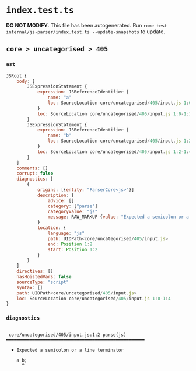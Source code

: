 # `index.test.ts`

**DO NOT MODIFY**. This file has been autogenerated. Run `rome test internal/js-parser/index.test.ts --update-snapshots` to update.

## `core > uncategorised > 405`

### `ast`

```javascript
JSRoot {
	body: [
		JSExpressionStatement {
			expression: JSReferenceIdentifier {
				name: "a"
				loc: SourceLocation core/uncategorised/405/input.js 1:0-1:1 (a)
			}
			loc: SourceLocation core/uncategorised/405/input.js 1:0-1:1
		}
		JSExpressionStatement {
			expression: JSReferenceIdentifier {
				name: "b"
				loc: SourceLocation core/uncategorised/405/input.js 1:2-1:3 (b)
			}
			loc: SourceLocation core/uncategorised/405/input.js 1:2-1:4
		}
	]
	comments: []
	corrupt: false
	diagnostics: [
		{
			origins: [{entity: "ParserCore<js>"}]
			description: {
				advice: []
				category: ["parse"]
				categoryValue: "js"
				message: RAW_MARKUP {value: "Expected a semicolon or a line terminator"}
			}
			location: {
				language: "js"
				path: UIDPath<core/uncategorised/405/input.js>
				end: Position 1:2
				start: Position 1:2
			}
		}
	]
	directives: []
	hasHoistedVars: false
	sourceType: "script"
	syntax: []
	path: UIDPath<core/uncategorised/405/input.js>
	loc: SourceLocation core/uncategorised/405/input.js 1:0-1:4
}
```

### `diagnostics`

```

 core/uncategorised/405/input.js:1:2 parse(js) ━━━━━━━━━━━━━━━━━━━━━━━━━━━━━━━━━━━━━━━━━━━━━━━━━━━━━

  ✖ Expected a semicolon or a line terminator

    a b;
      ^


```
